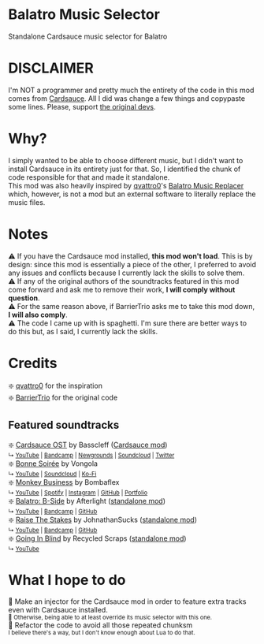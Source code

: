 # Balatro Music Selector
Standalone Cardsauce music selector for Balatro

# DISCLAIMER
I'm NOT a programmer and pretty much the entirety of the code in this mod comes from [Cardsauce](https://github.com/BarrierTrio/Cardsauce/). All I did was change a few things and copypaste some lines. Please, support [the original devs](https://github.com/BarrierTrio).

# Why?
I simply wanted to be able to choose different music, but I didn't want to install Cardsauce in its entirety just for that. So, I identified the chunk of code responsible for that and made it standalone.<br>
This mod was also heavily inspired by [qvattro0](https://github.com/qvattr0)'s [Balatro Music Replacer](https://github.com/qvattr0/balatro-music-replacer) which, however, is not a mod but an external software to literally replace the music files.

# Notes
⚠️ If you have the Cardsauce mod installed, **this mod won't load**. This is by design: since this mod is essentially a piece of the other, I preferred to avoid any issues and conflicts because I currently lack the skills to solve them.<br>
⚠️ If any of the original authors of the soundtracks featured in this mod come forward and ask me to remove their work, **I will comply without question**.<br>
⚠️ For the same reason above, if BarrierTrio asks me to take this mod down, **I will also comply**.<br>
⚠️ The code I came up with is spaghetti. I'm sure there are better ways to do this but, as I said, I currently lack the skills.

# Credits
❇️ [qvattro0](https://github.com/qvattr0) for the inspiration<br>
❇️ [BarrierTrio](https://github.com/BarrierTrio) for the original code

## Featured soundtracks
❇️ [Cardsauce OST](https://www.youtube.com/watch?v=Swe_WOWdaqQ) by Basscleff ([Cardsauce mod](https://github.com/BarrierTrio/Cardsauce/))<br>
 <sup>↳ [YouTube](https://www.youtube.com/@Bassclefff) | [Bandcamp](https://bassclefff.bandcamp.com) | [Newgrounds](https://bassclefff.newgrounds.com) | [Soundcloud](https://soundcloud.com/bassclefff) | [Twitter](https://x.com/bassclef_3)</sup><br>
❇️ [Bonne Soirée](https://www.youtube.com/watch?v=KiIXRr_GGCw) by Vongola<br>
<sup>↳ [YouTube](https://www.youtube.com/@vongol) | [Soundcloud](https://soundcloud.com/vongolavonvongola) | [Ko-Fi](https://ko-fi.com/vonkofi)</sup><br>
❇️ [Monkey Business](https://www.youtube.com/watch?v=V3ps8wvrmxw) by Bombaflex<br>
 <sup>↳ [YouTube](https://www.youtube.com/@bombaflex2383) | [Spotify](https://open.spotify.com/intl-it/artist/1rL5Ni1ym91shGIswrLhdu) | [Instagram](https://imginn.com/elbombaflex) | [GitHub](https://github.com/Bombaflex) | [Portfolio](https://jbombaron.wixsite.com/bombaflex-portfolio)</sup><br>
❇️ [Balatro: B-Side](https://www.youtube.com/watch?v=_u8tHrRMNG8) by Afterlight ([standalone mod](https://github.com/afterlightgames/b-side))<br>
<sup>↳ [YouTube](https://www.youtube.com/@afterlight_games) | [Bandcamp](https://afterlightgames.bandcamp.com/album/b-side) | [GitHub](https://github.com/afterlightgames)</sup><br>
❇️ [Raise The Stakes](https://www.youtube.com/watch?v=p6TGmmQ_Fj4) by JohnathanSucks ([standalone mod](https://github.com/JohnathanSucks/Raise-The-Stakes))<br>
<sup>↳ [YouTube](https://www.youtube.com/@johnathansucks7886) | [Bandcamp](https://johnathansucks.bandcamp.com) | [GitHub](https://github.com/JohnathanSucks)</sup><br>
❇️ [Going In Blind](https://www.youtube.com/watch?v=oRoLuU3vA8E) by Recycled Scraps ([standalone mod](https://github.com/Parsa-ALONE9GHOST/Going-In-Blind))<br>
<sup>↳ [YouTube](https://www.youtube.com/@RecycledScraps)</sup>

# What I hope to do
🔧 Make an injector for the Cardsauce mod in order to feature extra tracks even with Cardsauce installed.<br>
<sup>🔧 Otherwise, being able to at least override its music selector with this one.</sup><br>
🔧 Refactor the code to avoid all those repeated chunksm<br>
<sup>I believe there's a way, but I don't know enough about Lua to do that.</sup>

